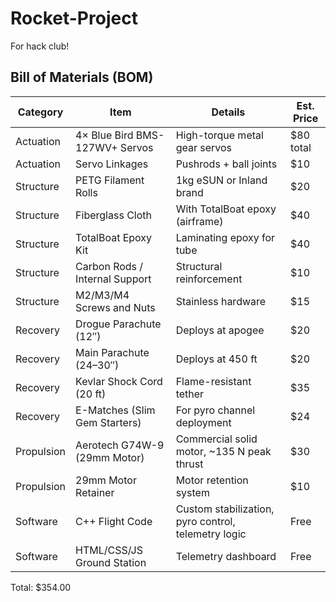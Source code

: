 # Rocket-Project
For hack club!

## Bill of Materials (BOM)

| **Category**   | **Item**                            | **Details**                                                  | **Est. Price** |
|----------------|--------------------------------------|--------------------------------------------------------------|----------------|
| Actuation      | 4× Blue Bird BMS-127WV+ Servos       | High-torque metal gear servos                                | $80 total      |
| Actuation      | Servo Linkages                       | Pushrods + ball joints                                       | $10            |
| Structure      | PETG Filament Rolls                  | 1kg eSUN or Inland brand                                     | $20            |
| Structure      | Fiberglass Cloth                     | With TotalBoat epoxy (airframe)                              | $40            |
| Structure      | TotalBoat Epoxy Kit                  | Laminating epoxy for tube                                    | $40            |
| Structure      | Carbon Rods / Internal Support       | Structural reinforcement                                     | $10            |
| Structure      | M2/M3/M4 Screws and Nuts             | Stainless hardware                                           | $15            |
| Recovery       | Drogue Parachute (12″)               | Deploys at apogee                                            | $20            |
| Recovery       | Main Parachute (24–30″)              | Deploys at 450 ft                                            | $20            |
| Recovery       | Kevlar Shock Cord (20 ft)            | Flame-resistant tether                                       | $35            |
| Recovery       | E-Matches (Slim Gem Starters)        | For pyro channel deployment                                  | $24            |
| Propulsion     | Aerotech G74W-9 (29mm Motor)         | Commercial solid motor, ~135 N peak thrust                   | $30            |
| Propulsion     | 29mm Motor Retainer                  | Motor retention system                                       | $10            |
| Software       | C++ Flight Code                      | Custom stabilization, pyro control, telemetry logic          | Free           |
| Software       | HTML/CSS/JS Ground Station           | Telemetry dashboard                                          | Free           |

Total: $354.00
